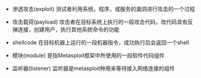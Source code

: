 - 渗透攻击(exploit)
测试者利用系统，程序，或服务的漏洞进行攻击的一个过程

- 攻击载荷(payload)
攻击者在目标系统上执行的一段攻击代码，改代码具有反弹连接，创建用户，执行其他系统命令的功能

- shellcode
在目标机器上运行的一段机器指令，成功执行后会返回一个shell

- 模块(module)
是指Metasploit框架中所使用的一段软件代码组件

- 监听器(listener)
监听器是metasploit种用来等待接入网络连接的组件

